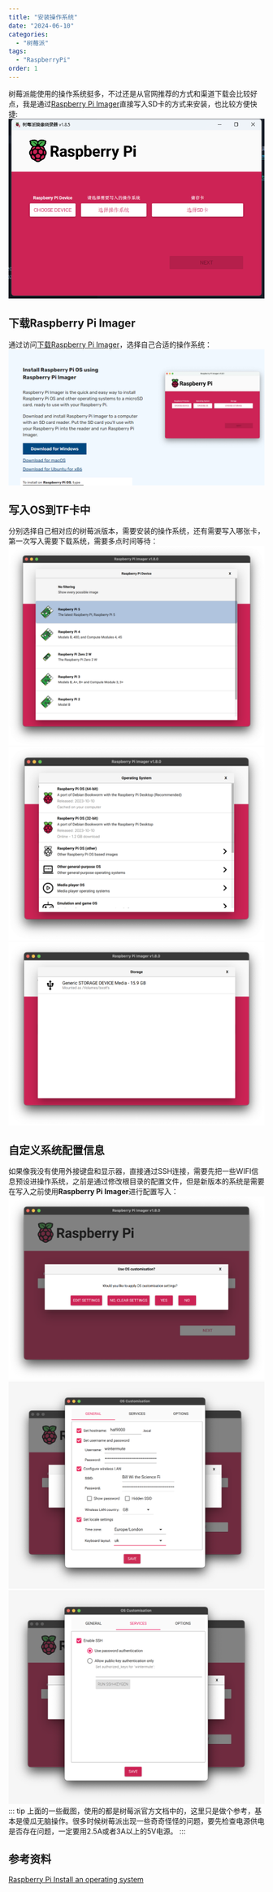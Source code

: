 ```yaml
---
title: "安装操作系统"
date: "2024-06-10"
categories: 
  - "树莓派"
tags: 
  - "RaspberryPi"
order: 1
---
```

树莓派能使用的操作系统挺多，不过还是从官网推荐的方式和渠道下载会比较好点，我是通过[Raspberry Pi Imager](https://www.raspberrypi.com/documentation/computers/getting-started.html#raspberry-pi-imager)直接写入SD卡的方式来安装，也比较方便快捷:
![Raspberry Pi Imager](./raspberry-pi-imager.png)
## 下载Raspberry Pi Imager
通过访问[下载Raspberry Pi Imager](https://www.raspberrypi.com/software/)，选择自己合适的操作系统：
![Download Raspberry Pi Imager](Download-Raspberry-Pi-Imager.png)
## 写入OS到TF卡中
分别选择自己相对应的树莓派版本，需要安装的操作系统，还有需要写入哪张卡，第一次写入需要下载系统，需要多点时间等待：
![chose-raspberrypi-model](chose-raspberrypi-model.png)
![alt text](chose-raspberrypi-os.png)
![alt text](chose-sd-card.png)
## 自定义系统配置信息
如果像我没有使用外接键盘和显示器，直接通过SSH连接，需要先把一些WIFI信息预设进操作系统，之前是通过修改根目录的配置文件，但是新版本的系统是需要在写入之前使用**Raspberry Pi Imager**进行配置写入：
![alt text](use-os-customisation.png)
![alt text](use-os-customisation-settings.png)
![alt text](use-os-customisation-setting-ssh.png)
::: tip
上面的一些截图，使用的都是树莓派官方文档中的，这里只是做个参考，基本是傻瓜无脑操作。很多时候树莓派出现一些奇奇怪怪的问题，要先检查电源供电是否存在问题，一定要用2.5A或者3A以上的5V电源。
:::
## 参考资料
[Raspberry Pi Install an operating system](https://www.raspberrypi.com/documentation/computers/getting-started.html#install-an-operating-system)